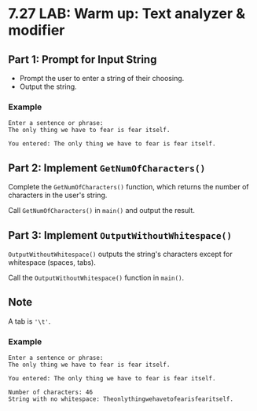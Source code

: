 # 7.27 LAB: Warm up: Text analyzer & modifier
## Part 1: Prompt for Input String
* Prompt the user to enter a string of their choosing.
* Output the string.

### Example
```
Enter a sentence or phrase:
The only thing we have to fear is fear itself.

You entered: The only thing we have to fear is fear itself.
```

## Part 2: Implement `GetNumOfCharacters()`
Complete the `GetNumOfCharacters()` function,
which returns the number of characters in the user's string.

Call `GetNumOfCharacters()` in `main()` and output the result.

## Part 3: Implement `OutputWithoutWhitespace()`
`OutputWithoutWhitespace()` outputs the string's characters except for
whitespace (spaces, tabs).

Call the `OutputWithoutWhitespace()` function in `main()`.

## Note
A tab is `'\t'`.

### Example
```
Enter a sentence or phrase:
The only thing we have to fear is fear itself.

You entered: The only thing we have to fear is fear itself.

Number of characters: 46
String with no whitespace: Theonlythingwehavetofearisfearitself.
```
